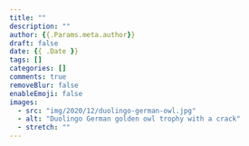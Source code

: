 ```yaml
---
title: ""
description: ""
author: {{.Params.meta.author}}
draft: false
date: {{ .Date }}
tags: []
categories: []
comments: true
removeBlur: false
enableEmoji: false
images:
  - src: "img/2020/12/duolingo-german-owl.jpg"
  - alt: "Duolingo German golden owl trophy with a crack"
  - stretch: ""
---
```

